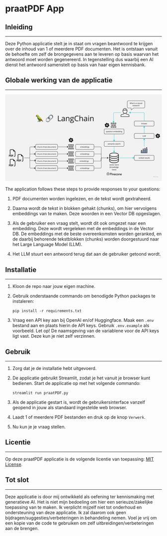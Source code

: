 # praatPDF App


## Inleiding
------------
Deze Python applicatie stelt je in staat om vragen beantwoord te krijgen over de inhoud van 1 of meerdere PDF documenten. Het is ontstaan vanuit de behoefte om zelf de brongegevens aan te leveren op basis waarvan het antwoord moet worden gegenereerd. In tegenstelling dus waarbij een AI dienst het antwoord samenstelt op basis van haar eigen kennisbank.


## Globale werking van de applicatie
------------

![MultiPDF Chat App Diagram](./img/PDF-LangChain.jpg)

The application follows these steps to provide responses to your questions:

1. PDF documenten worden ingelezen, en de tekst wordt gextraheerd.

2. Daarna wordt de tekst in blokken gehakt (chunks), om hier vervolgens embeddings van te maken. Deze woorden in een Vector DB opgeslagen.

3. Als de gebruiker een vraag stelt, wordt dit ook omgezet naar een embedding. Deze wordt vergeleken met de embeddings in de Vector DB. De embeddings met de beste overeenkomsten worden geranked, en de daarbij behorende tekstblokken (chunks) worden doorgestuurd naar het Large Language Model (LLM).

4. Het LLM stuurt een antwoord terug dat aan de gebruiker getoond wordt. 

## Installatie
----------------------------

1. Kloon de repo naar jouw eigen machine.

2. Gebruik onderstaande commando om benodigde Python packages te instaleren:
   ```
   pip install -r requirements.txt
   ```

3. Vraag een API key aan bij OpenAI en/of Huggingface. Maak een `.env` bestand aan en plaats hierin de API keys. Gebruik `.env.example` als voorbeeld. Let op! De naamsgeving van de variablene voor de API keys ligt vast. Deze kun je niet zelf verzinnen.


## Gebruik
-----

1. Zorg dat je de installatie hebt uitgevoerd.

2. De applicatie gebruikt Streamlit, zodat je het vanuit je browser kunt bedienen. Start de applicatie op met het volgende commando:
   ```
   streamlit run praatPDF.py
   ```

3. Als de applicatie gestart is, wordt de gebruikersinterface vanzelf geopend in jouw als standaard ingestelde web browser.

4. Laadt 1 of meerdere PDF bestanden en druk op de knop `Verwerk`.

5. Nu kun je je vraag stellen.


## Licentie
-------
Op deze praatPDF applicatie is de volgende licentie van toepassing: [MIT License](https://opensource.org/licenses/MIT).


## Tot slot
-----
Deze applicatie is door mij ontwikkeld als oefening ter kennismaking met generatieve AI. Het is niet mijn bedoeling om hier een serieuze/zakelijke toepassing van te maken. 
Ik verplicht mijzelf niet tot onderhoud en ondersteuning van deze applicatie. Ik zal daarom ook geen bijdragen/suggesties/verbeteringen in behandeling nemen. Voel je vrij om een kopie van de code te gebruiken om zelf uitbreidingen/verbeteringen aan de brengen.
